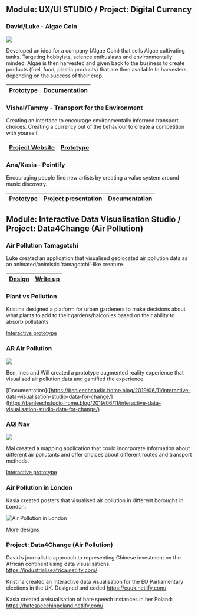 ## Module: UX/UI STUDIO / Project: Digital Currency


### David/Luke - Algae Coin 

![](https://uploads-ssl.webflow.com/5b4cc508d95543c8be1d1104/5c43cdace006567946924b1c_s_70CBE87F0171D2AB086C061600147410A79F02B1F8F96DB7B5B01FD794023B88_1547649008323_Shop%2Balgae.jpeg)


Developed an idea for a company (Algae Coin) that sells Algae cultivating tanks. Targeting hobbyists, science enthusiasts and environmentally minded. Algae is then harvested and given back to the business to create products (fuel, food, plastic products) that are then available to harvesters depending on the success of their crop.   
	
| [Prototype](https://www.figma.com/proto/Cn6a2mfJk8jjjfH0Wkm79evM/algae?node-id=0%3A476&viewport=-730%2C-1149%2C0.147452&scaling=scale-down-width&redirected=1) | [Documentation](http://davidvalente.webflow.io/categories/digital-currency) |
|--|--|


### Vishal/Tammy - Transport for the Environment 

Creating an interface to encourage environmentally informed transport choices. Creating a currency out of the behaviour to create a competition with yourself.   

| [Project Website](https://yourtfe.webflow.io/) | [Prototype](https://projects.invisionapp.com/prototype/TFE-Interface-cjqu3e3ss002nke018payuipj/play/9e308733) |
|--|--|




### Ana/Kasia - Pointify 

Encouraging people find new artists by creating a value system around music discovery.

| [Prototype](https://xd.adobe.com/view/49392187-3fb1-43ce-5897-29931594b705-3f08/?fullscreen&hints=off) | [Project presentation](https://www.behance.net/gallery/75141451/pointi-fy-digital-music-platform) | [Documentation](https://www.dropbox.com/s/75a51ed6gbudy9c/DigitalCurrency03.pdf?dl=0)|
|--|--|--|


## Module: Interactive Data Visualisation Studio /  Project: Data4Change (Air Pollution)

### Air Pollution Tamagotchi

Luke created an application that visualised geolocated air pollution data as an animated/animistic ‘tamagotchi’-like creature. 

| [Design](https://lukewhetton.wixsite.com/mysite/copy-of-page-template-2?lightbox=dataItem-jv6jknru) | [Write up](https://lukewhetton.wixsite.com/mysite/copy-of-page-template-2?lightbox=dataItem-jv6jknru) |
|--|--|

### Plant vs Pollution

Kristina designed a platform for urban gardeners to make decisions about what plants to add to their gardens/balconies based on their ability to absorb pollutants.

[Interactive prototype](
https://xd.adobe.com/view/733fe26a-6db0-4494-5072-a8293da96920-050e/screen/4878f661-7da3-45e5-9881-27d5c2ef3087/Home)

### AR Air Pollution 

![](https://benleechstudiohome.files.wordpress.com/2019/06/iphone-back-mockupkkk.jpg)

Ben, Ines and Will created a prototype augmented reality experience that visualised air pollution data and gamified the experience. 

[Documentation]([https://benleechstudio.home.blog/2019/06/11/interactive-data-visualisation-studio-data-for-change/](https://benleechstudio.home.blog/2019/06/11/interactive-data-visualisation-studio-data-for-change/)

### AQI Nav

![](https://workbymaielamin.000webhostapp.com/wp-content/uploads/2019/04/Screen-Shot-2019-04-28-at-00.51.04-1110x530.png)

Mai created a mapping application that could incorporate information about different air pollutants and offer choices about different routes and transport methods.

[Interactive prototype](https://xd.adobe.com/view/a89ce058-6fda-4c8a-5a73-c9f299fdbff8-dead/?fullscreen)

### Air Pollution in London

Kasia created posters that visualised air pollution in different boroughs in London:

![Air Pollution in London](https://mir-s3-cdn-cf.behance.net/project_modules/2800_opt_1/efad8879259045.5cbe100fc8164.jpg)

[More designs](https://www.behance.net/gallery/79259045/Data-for-change-posters-design)


### Project: Data4Change (Air Pollution)

David’s journalistic approach to representing Chinese investment on the African continent using data visualisations.
https://industrialiseafrica.netlify.com/ 

Kristina created an interactive data visualisation for the EU Parliamentary elections in the UK. Designed and coded
https://euuk.netlify.com/

Kasia created a visualisation of hate speech instances in her Poland:
https://hatespeechinpoland.netlify.com/
<!--stackedit_data:
eyJoaXN0b3J5IjpbLTE3MzgyMjUyNTksMTM1MzI2MzMzNiw0MT
UyODc0NDksMTgzNjE3NzMyMywtOTQ1NzI1ODUxLC02ODk4ODI2
NDIsLTIwODg3NDY2MTJdfQ==
-->